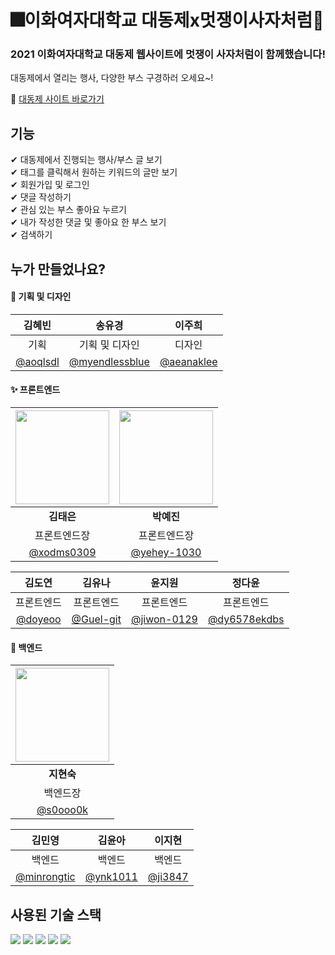 # 🎆이화여자대학교 대동제x멋쟁이사자처럼🦁
### 2021 이화여자대학교 대동제 웹사이트에 멋쟁이 사자처럼이 함께했습니다! <br>
대동제에서 열리는 행사, 다양한 부스 구경하러 오세요~!

🔗 [대동제 사이트 바로가기](http://www.2021ewha-festival.com:8000/)

## 기능
✔ 대동제에서 진행되는 행사/부스 글 보기 <br>
✔ 태그를 클릭해서 원하는 키워드의 글만 보기 <br>
✔ 회원가입 및 로그인 <br>
✔ 댓글 작성하기 <br> 
✔ 관심 있는 부스 좋아요 누르기 <br>
✔ 내가 작성한 댓글 및 좋아요 한 부스 보기 <br>
✔ 검색하기 <br>

## 누가 만들었나요?
#### 🎨 기획 및 디자인

|김혜빈|송유경|이주희|
|:---:|:---:|:---:|
|기획|기획 및 디자인|디자인|
|[@aoqlsdl](http://github.com/aoqlsdl)|[@myendlessblue](http://github.com/myendlessblue)|[@aeanaklee](http://github.com/aeanaklee)|

#### ✨ 프론트엔드
|<img src="https://avatars.githubusercontent.com/u/55427367?v=4" width=150px> |<img src="https://avatars.githubusercontent.com/u/69349288?v=4" width=150px>|
|:---:|:---:|
|<b>김태은</b>|<b>박예진</b>|
|프론트엔드장|프론트엔드장|
|[@xodms0309](http://github.com/xodms0309)|[@yehey-1030](http://github.com/yehey-1030)|

|김도연|김유나|윤지원|정다윤|
|:---:|:---:|:---:|:---:|
|프론트엔드|프론트엔드|프론트엔드|프론트엔드|
|[@doyeoo](http://github.com/doyeoo)|[@Guel-git](http://github.com/Guel-git)|[@jiwon-0129](http://github.com/jiwon-0129)|[@dy6578ekdbs](http://github.com/dy6578ekdbs)|


#### 🔨 백엔드
|<img src="https://user-images.githubusercontent.com/61587396/132995012-093d17c5-e25a-4d20-9fc9-cbe7213b4340.jpg" width=150px>|
|:---:|
|<b>지현숙</b>|
|백엔드장|
|[@s0ooo0k](http://github.com/s0ooo0k)|

|김민영|김윤아|이지현|
|:---:|:---:|:---:|
|백엔드|백엔드|백엔드|
|[@minrongtic](http://github.com/minrongtic)|[@ynk1011](http://github.com/ynk1011)|[@ji3847](http://github.com/ji3847)|

## 사용된 기술 스택

<img src="https://img.shields.io/badge/HTML5-E34F26?style=for-the-badge&logo=HTML5&logoColor=white"> <img src="https://img.shields.io/badge/CSS3-1572B6?style=for-the-badge&logo=CSS3&logoColor=white"> <img src="https://img.shields.io/badge/JavaScript-F7DF1E?style=for-the-badge&logo=JavaScript&logoColor=white"> <img src="https://img.shields.io/badge/Django-092E20?style=for-the-badge&logo=Django&logoColor=white"> <img src="https://img.shields.io/badge/Amazon AWS-232F3E?style=for-the-badge&logo=Amazon AWS&logoColor=white">
